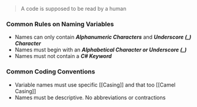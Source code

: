 > A code is supposed to be read by a human

### Common Rules on Naming Variables

- Names can only contain ***Alphanumeric Characters*** and ***Underscore (_) Character***
- Names must begin with an ***Alphabetical Character or Underscore (_)***
- Names must not contain a ***C# Keyword***

### Common Coding Conventions

- Variable names must use specific [[Casing]] and that too [[Camel Casing]]
- Names must be descriptive. No abbreviations or contractions